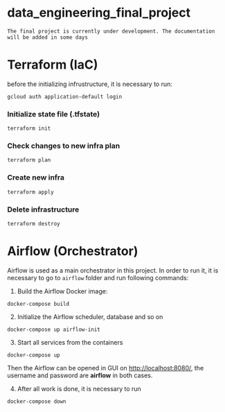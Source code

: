 # data_engineering_final_project
`The final project is currently under development. The documentation will be added in some days`

# Terraform (IaC)

before the initializing infrustructure, it is necessary to run:  <br/>
```
gcloud auth application-default login
```
### Initialize state file (.tfstate)
```
terraform init
```
### Check changes to new infra plan
```
terraform plan 
```
### Create new infra
```
terraform apply 
```
### Delete infrastructure
```
terraform destroy
```
# Airflow (Orchestrator)

Airflow is used as a main orchestrator in this project. In order to run it, it is necessary to go to `airflow` folder and run following commands: <br/>
1) Build the Airflow Docker image: <br/>
```
docker-compose build
```
2) Initialize the Airflow scheduler, database and so on <br/>
```
docker-compose up airflow-init
```
3) Start all services from the containers <br/>
```
docker-compose up
```
Then the Airflow can be opened in GUI on [http://localhost:8080/](http://localhost:8080/), the username and password are **airflow** in both cases. <br/>

4) After all work is done, it is necessary to run <br/>
```
docker-compose down
```





